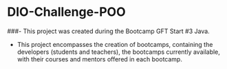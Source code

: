 # DIO-Challenge-POO

###- This project was created during the Bootcamp GFT Start #3 Java.
  - This project encompasses the creation of bootcamps, containing the developers (students and teachers),
  the bootcamps currently available, with their courses and mentors offered in each bootcamp.

